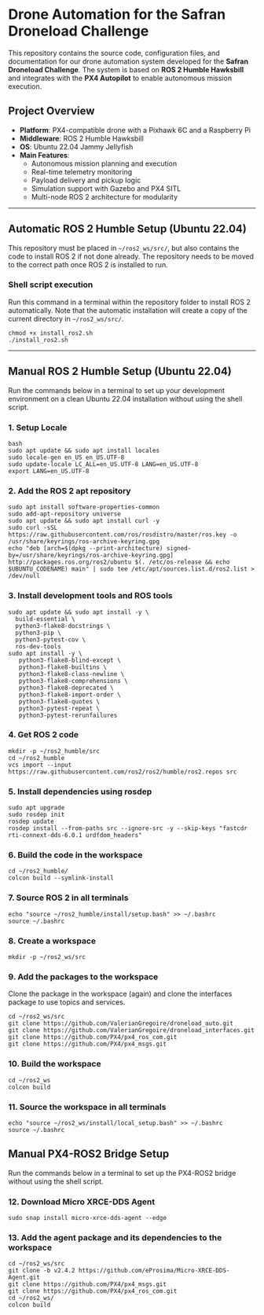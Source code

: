 # Drone Automation for the Safran Droneload Challenge

This repository contains the source code, configuration files, and documentation for our drone automation system developed for the **Safran Droneload Challenge**. The system is based on **ROS 2 Humble Hawksbill** and integrates with the **PX4 Autopilot** to enable autonomous mission execution.

## Project Overview

- **Platform**: PX4-compatible drone with a Pixhawk 6C and a Raspberry Pi
- **Middleware**: ROS 2 Humble Hawksbill
- **OS**: Ubuntu 22.04 Jammy Jellyfish
- **Main Features**:
  - Autonomous mission planning and execution
  - Real-time telemetry monitoring
  - Payload delivery and pickup logic
  - Simulation support with Gazebo and PX4 SITL
  - Multi-node ROS 2 architecture for modularity

---

## Automatic ROS 2 Humble Setup (Ubuntu 22.04)

This repository must be placed in `~/ros2_ws/src/`, but also contains the code to install ROS 2 if not done already. The repository needs to be moved to the correct path once ROS 2 is installed to run.

### Shell script execution

Run this command in a terminal within the repository folder to install ROS 2 automatically. Note that the automatic installation will create a copy of the current directory in `~/ros2_ws/src/`.

```shell
chmod +x install_ros2.sh
./install_ros2.sh
```

---

## Manual ROS 2 Humble Setup (Ubuntu 22.04)

Run the commands below in a terminal to set up your development environment on a clean Ubuntu 22.04 installation without using the shell script. 

### 1. Setup Locale

```shell
bash
sudo apt update && sudo apt install locales
sudo locale-gen en_US en_US.UTF-8
sudo update-locale LC_ALL=en_US.UTF-8 LANG=en_US.UTF-8
export LANG=en_US.UTF-8
```

### 2. Add the ROS 2 apt repository

```shell
sudo apt install software-properties-common
sudo add-apt-repository universe
sudo apt update && sudo apt install curl -y
sudo curl -sSL https://raw.githubusercontent.com/ros/rosdistro/master/ros.key -o /usr/share/keyrings/ros-archive-keyring.gpg
echo "deb [arch=$(dpkg --print-architecture) signed-by=/usr/share/keyrings/ros-archive-keyring.gpg] http://packages.ros.org/ros2/ubuntu $(. /etc/os-release && echo $UBUNTU_CODENAME) main" | sudo tee /etc/apt/sources.list.d/ros2.list > /dev/null
```

### 3. Install development tools and ROS tools

```shell
sudo apt update && sudo apt install -y \
  build-essential \
  python3-flake8-docstrings \
  python3-pip \
  python3-pytest-cov \
  ros-dev-tools
sudo apt install -y \
   python3-flake8-blind-except \
   python3-flake8-builtins \
   python3-flake8-class-newline \
   python3-flake8-comprehensions \
   python3-flake8-deprecated \
   python3-flake8-import-order \
   python3-flake8-quotes \
   python3-pytest-repeat \
   python3-pytest-rerunfailures
```

### 4. Get ROS 2 code

```shell
mkdir -p ~/ros2_humble/src
cd ~/ros2_humble
vcs import --input https://raw.githubusercontent.com/ros2/ros2/humble/ros2.repos src
```

### 5. Install dependencies using rosdep

```shell
sudo apt upgrade
sudo rosdep init
rosdep update
rosdep install --from-paths src --ignore-src -y --skip-keys "fastcdr rti-connext-dds-6.0.1 urdfdom_headers"
```

### 6. Build the code in the workspace

```shell
cd ~/ros2_humble/
colcon build --symlink-install
```

### 7. Source ROS 2 in all terminals
```shell
echo "source ~/ros2_humble/install/setup.bash" >> ~/.bashrc
source ~/.bashrc
```

### 8. Create a workspace
```shell
mkdir -p ~/ros2_ws/src
```

### 9. Add the packages to the workspace 
Clone the package in the workspace (again) and clone the interfaces package to use topics and services.

```shell
cd ~/ros2_ws/src
git clone https://github.com/ValerianGregoire/droneload_auto.git
git clone https://github.com/ValerianGregoire/droneload_interfaces.git
git clone https://github.com/PX4/px4_ros_com.git
git clone https://github.com/PX4/px4_msgs.git
```

### 10. Build the workspace
```shell
cd ~/ros2_ws
colcon build
```

### 11. Source the workspace in all terminals
```shell
echo "source ~/ros2_ws/install/local_setup.bash" >> ~/.bashrc
source ~/.bashrc
```

## Manual PX4-ROS2 Bridge Setup

Run the commands below in a terminal to set up the PX4-ROS2 bridge without using the shell script. 

### 12. Download Micro XRCE-DDS Agent
```shell
sudo snap install micro-xrce-dds-agent --edge
```

### 13. Add the agent package and its dependencies to the workspace
```shell
cd ~/ros2_ws/src
git clone -b v2.4.2 https://github.com/eProsima/Micro-XRCE-DDS-Agent.git
git clone https://github.com/PX4/px4_msgs.git
git clone https://github.com/PX4/px4_ros_com.git
cd ~/ros2_ws/
colcon build
```